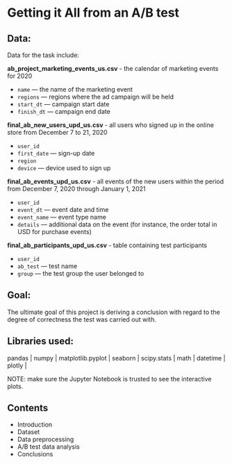 # Getting it All from an A/B test

## Data:

Data for the task include:

**ab_project_marketing_events_us.csv** -  the calendar of marketing events for 2020

- `name` — the name of the marketing event
- `regions` — regions where the ad campaign will be held
- `start_dt` — campaign start date
- `finish_dt` — campaign end date

**final_ab_new_users_upd_us.csv** - all users who signed up in the online store from December 7 to 21, 2020

- `user_id`
- `first_date` — sign-up date
- `region`
- `device` — device used to sign up

**final_ab_events_upd_us.csv** - all events of the new users within the period from December 7, 2020 through January 1, 2021

- `user_id`
- `event_dt` — event date and time
- `event_name` — event type name
- `details` — additional data on the event (for instance, the order total in USD for purchase events)

**final_ab_participants_upd_us.csv** - table containing test participants

- `user_id`
- `ab_test` — test name
- `group` — the test group the user belonged to

## Goal:

The ultimate goal of this project is deriving a conclusion with regard to the degree of correctness the test was carried out with.

## Libraries used:

pandas |
numpy |
matplotlib.pyplot |
seaborn |
scipy.stats |
math |
datetime |
plotly |

NOTE: make sure the Jupyter Notebook is trusted to see the interactive plots.

## Contents

* Introduction
* Dataset
* Data preprocessing
* A/B test data analysis
* Conclusions

